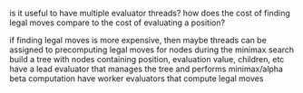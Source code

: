is it useful to have multiple evaluator threads?
how does the cost of finding legal moves compare to the cost of evaluating a position?

if finding legal moves is more expensive, then maybe threads can be assigned to precomputing legal moves for nodes during the minimax search
build a tree with nodes containing position, evaluation value, children, etc
have a lead evaluator that manages the tree and performs minimax/alpha beta computation
have worker evaluators that compute legal moves
